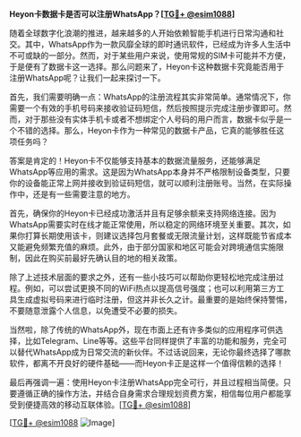 **Heyon卡数据卡是否可以注册WhatsApp？[[TG💪+ @esim1088](https://t.me/s/esim1088)]**

随着全球数字化浪潮的推进，越来越多的人开始依赖智能手机进行日常沟通和社交。其中，WhatsApp作为一款风靡全球的即时通讯软件，已经成为许多人生活中不可或缺的一部分。然而，对于某些用户来说，使用常规的SIM卡可能并不方便，于是便有了数据卡这一选择。那么问题来了，Heyon卡这种数据卡究竟能否用于注册WhatsApp呢？让我们一起来探讨一下。

首先，我们需要明确一点：WhatsApp的注册流程其实非常简单。通常情况下，你需要一个有效的手机号码来接收验证码短信，然后按照提示完成注册步骤即可。然而，对于那些没有实体手机卡或者不想绑定个人号码的用户而言，数据卡似乎是一个不错的选择。那么，Heyon卡作为一种常见的数据卡产品，它真的能够胜任这项任务吗？

答案是肯定的！Heyon卡不仅能够支持基本的数据流量服务，还能够满足WhatsApp等应用的需求。这是因为WhatsApp本身并不严格限制设备类型，只要你的设备能正常上网并接收到验证码短信，就可以顺利注册账号。当然，在实际操作中，还是有一些需要注意的地方。

首先，确保你的Heyon卡已经成功激活并且有足够余额来支持网络连接。因为WhatsApp需要实时在线才能正常使用，所以稳定的网络环境至关重要。其次，如果你打算长期使用该卡，则建议选择包月套餐或无限流量计划，这样既能节省成本又能避免频繁充值的麻烦。此外，由于部分国家和地区可能会对跨境通信实施限制，因此在购买前最好先确认目的地的相关政策。

除了上述技术层面的要求之外，还有一些小技巧可以帮助你更轻松地完成注册过程。例如，可以尝试更换不同的WiFi热点以提高信号强度；也可以利用第三方工具生成虚拟号码来进行临时注册，但这并非长久之计。最重要的是始终保持警惕，不要随意泄露个人信息，以免遭受不必要的损失。

当然啦，除了传统的WhatsApp外，现在市面上还有许多类似的应用程序可供选择，比如Telegram、Line等等。这些平台同样提供了丰富的功能和服务，完全可以替代WhatsApp成为日常交流的新伙伴。不过话说回来，无论你最终选择了哪款软件，都离不开良好的硬件基础——而Heyon卡正是这样一个值得信赖的选择！

最后再强调一遍：使用Heyon卡注册WhatsApp完全可行，并且过程相当简便。只要遵循正确的操作方法，并结合自身需求合理规划资费方案，相信每位用户都能享受到便捷高效的移动互联体验。[[TG💪+ @esim1088](https://t.me/s/esim1088)]

[[TG💪+ @esim1088](https://t.me/s/esim1088) ![Image](https://i.postimg.cc/4NQfJmqS/Snipaste-2025-05-13-00-14-12.png)]